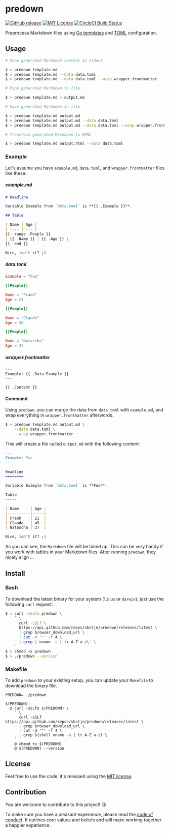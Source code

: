 # predown

[![GitHub release](https://img.shields.io/github/release/sbstjn/predown.svg?maxAge=600)](https://github.com/sbstjn/predown/releases)
[![MIT License](https://badgen.now.sh/badge/License/MIT/blue)](https://github.com/sbstjn/predown/blob/master/LICENSE.md)
[![CircleCI Build Status](https://badgen.now.sh/circleci/github/sbstjn/predown)](https://circleci.com/gh/sbstjn/predown)

Preprocess Markdown files using [Go templates](https://golang.org/pkg/text/template/) and [TOML](https://github.com/toml-lang/toml) configuration.

## Usage

```bash
# Show generated Markdown content in stdout

$ > predown template.md
$ > predown template.md --data data.toml
$ > predown template.md --data data.toml --wrap wrapper.frontmatter

# Pipe generated Markdown to file

$ > predown template.md > output.md

# Save generated Markdown in file

$ > predown template.md output.md
$ > predown template.md output.md --data data.toml
$ > predown template.md output.md --data data.toml --wrap wrapper.frontmatter

# Transform generated Markdown to HTML

$ > predown template.md output.html --data data.toml
```

### Example

Let's assume you have `example.md`, `data.toml`, and `wrapper.frontmatter` files like these:

##### example.md

```markdown
# Headline

Variable Example from `data.toml` is **{{ .Example }}**.

## Table

| Name | Age |
| ---- | --- |
{{- range .People }}
| {{ .Name }} | {{ .Age }} |
{{- end }}

Nice, isn't it? ;)
````

##### data.toml

```toml
Example = "Foo"

[[People]]

Name = "Frank"
Age = 21

[[People]]

Name = "Claude"
Age = 45

[[People]]

Name = "Natascha"
Age = 37
```

##### wrapper.frontmatter

```frontmatter
---
Example: {{ .Data.Example }}
---

{{ .Content }}
```

#### Command

Using `predown`, you can merge the data from `data.toml` with `example.md`, and wrap everything in `wrapper.frontmatter` afterwords.

```bash
$ > predown template.md output.md \
    --data data.toml \
    --wrap wrapper.frontmatter
```

This will create a file called `output.md` with the following content:

```markdown
---
Example: Foo
---

Headline
========

Variable Example from `data.toml` is **Foo**.

Table
-----

| Name     | Age |
|----------|-----|
| Frank    | 21  |
| Claude   | 45  |
| Natascha | 37  |

Nice, isn't it? ;)
```

As you can see, the `Markdown` file will be tidied up. This can be very handy if you work with tables in your Markdown files. After running `predown`, they nicely align …

## Install

### Bash

To download the latest binary for your system (`linux` or `darwin`), just use the following `curl` request:

```bash
$ > curl -sSLfo predown \
    ` \
      curl -sSLf \
      https://api.github.com/repos/sbstjn/predown/releases/latest \
      | grep browser_download_url \
      | cut -d '"' -f 4 \
      | grep \`uname -s | tr A-Z a-z\` \
    `
$ > chmod +x predown
$ > ./predown --version
```

### Makefile

To add `predown` to your existing setup, you can update your `Makefile` to download the binary file.

```make
PREDOWN= ./predown

$(PREDOWN):
  @ curl -sSLfo $(PREDOWN) \
    ` \
      curl -sSLf https://api.github.com/repos/sbstjn/predown/releases/latest \
      | grep browser_download_url \
      | cut -d '"' -f 4 \
      | grep $(shell uname -s | tr A-Z a-z) \
    `
    @ chmod +x $(PREDOWN)
    @ $(PREDOWN) --version
```

## License

Feel free to use the code, it's released using the [MIT license](LICENSE.md).

## Contribution

You are welcome to contribute to this project! 😘 

To make sure you have a pleasant experience, please read the [code of conduct](CODE_OF_CONDUCT.md). It outlines core values and beliefs and will make working together a happier experience.
